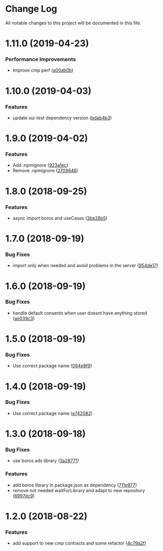 # Change Log

All notable changes to this project will be documented in this file.

<a name="1.11.0"></a>
# 1.11.0 (2019-04-23)


### Performance Improvements

* Improve cmp perf ([a00ab0b](https://github.com/SUI-Components/schibsted-spain-components/commit/a00ab0b))



<a name="1.10.0"></a>
# 1.10.0 (2019-04-03)


### Features

* update sui-test dependency version ([bdab4b3](https://github.com/SUI-Components/schibsted-spain-components/commit/bdab4b3))



<a name="1.9.0"></a>
# 1.9.0 (2019-04-02)


### Features

* Add .npmignore ([923a1ec](https://github.com/SUI-Components/schibsted-spain-components/commit/923a1ec))
* Remove .npmignore ([2709646](https://github.com/SUI-Components/schibsted-spain-components/commit/2709646))



<a name="1.8.0"></a>
# 1.8.0 (2018-09-25)


### Features

* async import boros and useCases ([3be28b5](https://github.com/SUI-Components/schibsted-spain-components/commit/3be28b5))



<a name="1.7.0"></a>
# 1.7.0 (2018-09-19)


### Bug Fixes

* import only when needed and avoid problems in the server ([954de17](https://github.com/SUI-Components/schibsted-spain-components/commit/954de17))



<a name="1.6.0"></a>
# 1.6.0 (2018-09-19)


### Bug Fixes

* handle default consents when user doesnt have anything stored ([ae039c3](https://github.com/SUI-Components/schibsted-spain-components/commit/ae039c3))



<a name="1.5.0"></a>
# 1.5.0 (2018-09-19)


### Bug Fixes

* Use correct package name ([094e8f9](https://github.com/SUI-Components/schibsted-spain-components/commit/094e8f9))



<a name="1.4.0"></a>
# 1.4.0 (2018-09-19)


### Bug Fixes

* Use correct package name ([e742082](https://github.com/SUI-Components/schibsted-spain-components/commit/e742082))



<a name="1.3.0"></a>
# 1.3.0 (2018-09-18)


### Bug Fixes

* use boros ads library ([3a28771](https://github.com/SUI-Components/schibsted-spain-components/commit/3a28771))


### Features

* add boros library in package.json as dependency ([711e977](https://github.com/SUI-Components/schibsted-spain-components/commit/711e977))
* remove not needed waitForLibrary and adapt to new repository ([6997dc9](https://github.com/SUI-Components/schibsted-spain-components/commit/6997dc9))



<a name="1.2.0"></a>
# 1.2.0 (2018-08-22)


### Features

* add support to new cmp contracts and some refactor ([4c79a2f](https://github.com/SUI-Components/schibsted-spain-components/commit/4c79a2f))




